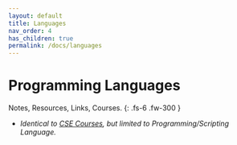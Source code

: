 ```yaml
---
layout: default
title: Languages
nav_order: 4
has_children: true
permalink: /docs/languages
---
```


# Programming Languages

Notes, Resources, Links, Courses.
{: .fs-6 .fw-300 }

- *Identical to [CSE Courses](../docs/courses/), but limited to Programming/Scripting Language.*